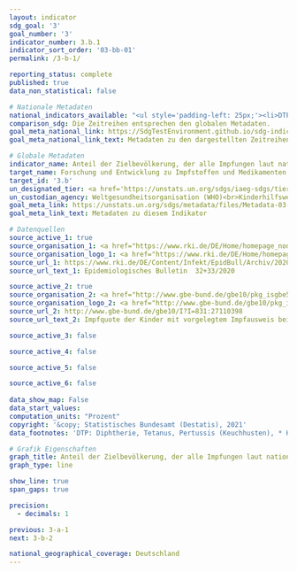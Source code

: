```yaml
---
layout: indicator    
sdg_goal: '3'    
goal_number: '3'    
indicator_number: 3.b.1    
indicator_sort_order: '03-bb-01'    
permalink: /3-b-1/    

reporting_status: complete    
published: true    
data_non_statistical: false    

# Nationale Metadaten    
national_indicators_available: "<ul style='padding-left: 25px;'><li>DTP-Impfquote zum Schuleintritt</li> <li> Masern-Impfquote zum Schuleintritt</li> <li> Pneumokokken-Impfquote zum Schuleintritt</li> <li> HPV-Impfquote bei 15-jährigen Mädchen</li></ul>"    
comparison_sdg: Die Zeitreihen entsprechen den globalen Metadaten.    
goal_meta_national_link: https://SdgTestEnvironment.github.io/sdg-indicators/public/MetaDe/3.b.1.pdf    
goal_meta_national_link_text: Metadaten zu den dargestellten Zeitreihen    

# Globale Metadaten    
indicator_name: Anteil der Zielbevölkerung, der alle Impfungen laut nationalem Programm besitzt    
target_name: Forschung und Entwicklung zu Impfstoffen und Medikamenten für übertragbare und nichtübertragbare Krankheiten, von denen hauptsächlich Entwicklungsländer betroffen sind, unterstützen, den Zugang zu bezahlbaren unentbehrlichen Arzneimitteln und Impfstoffen gewährleisten, im Einklang mit der Erklärung von Doha über das TRIPS-Übereinkommen und die öffentliche Gesundheit, die das Recht der Entwicklungsländer bekräftigt, die Bestimmungen in dem Übereinkommen über handelsbezogene Aspekte der Rechte des geistigen Eigentums über Flexibilitäten zum Schutz der öffentlichen Gesundheit voll auszuschöpfen, und insbesondere den Zugang zu Medikamenten für alle zu gewährleisten    
target_id: '3.b'    
un_designated_tier: <a href='https://unstats.un.org/sdgs/iaeg-sdgs/tier-classification/' title='Klicken Sie hier um weitere Informationen zur UN-Tier-Klassifikation zu erhalten.'  target='_blank'>Tier I</a>    
un_custodian_agency: Weltgesundheitsorganisation (WHO)<br>Kinderhilfswerk der Vereinten Nationen (UNICEF)    
goal_meta_link: https://unstats.un.org/sdgs/metadata/files/Metadata-03-0b-01.pdf    
goal_meta_link_text: Metadaten zu diesem Indikator        

# Datenquellen
source_active_1: true
source_organisation_1: <a href="https://www.rki.de/DE/Home/homepage_node.html"> Robert Koch-Institut (RKI) </a>
source_organisation_logo_1: <a href="https://www.rki.de/DE/Home/homepage_node.html"><img src="https://g205sdgs.github.io/sdg-indicators/public/OrgImgDe/rki.png" alt="Logo rki" style="height:60px; width:148px"/></a>
source_url_1: https://www.rki.de/DE/Content/Infekt/EpidBull/Archiv/2020/Ausgaben/32-33_20.pdf
source_url_text_1: Epidemiologisches Bulletin  32+33/2020

source_active_2: true
source_organisation_2: <a href="http://www.gbe-bund.de/gbe10/pkg_isgbe5.prc_isgbe?p_uid=gast&p_aid=50815950&p_sprache=D"> Informationssystem der Gesundheitsberichterstattung des Bundes (GBE) </a>
source_organisation_logo_2: <a href="http://www.gbe-bund.de/gbe10/pkg_isgbe5.prc_isgbe?p_uid=gast&p_aid=50815950&p_sprache=D"><img src="https://g205sdgs.github.io/sdg-indicators/public/OrgImgDe/gbe.png" alt="Logo gbe" style="height:60px; width:148px"/></a>
source_url_2: http://www.gbe-bund.de/gbe10/I?I=831:27110398
source_url_text_2: Impfquote der Kinder mit vorgelegtem Impfausweis bei Einschulungsuntersuchungen

source_active_3: false

source_active_4: false

source_active_5: false

source_active_6: false
    
data_show_map: False    
data_start_values:     
computation_units: "Prozent"    
copyright: '&copy; Statistisches Bundesamt (Destatis), 2021'    
data_footnotes: 'DTP: Diphtherie, Tetanus, Pertussis (Keuchhusten), * HPV: Humane Papillomviren. * 08/2014: Herabsetzung des empfohlenen Impfalters für die Impfung gegen HPV von ehemals 12-17 Jahren mit einem 3-Dosen-Impfschema auf 9-14 Jahre mit einem 2-Dosen-Impfschema. * Nachholimpfung (mit 3 Impfstoffdosen) bis 17 Jahre möglich. * 09/2015: Reduzierung des Impfschemas der Standardimpfung gegen Pneumokokken für reifgeborene Säuglinge von 4 (3+1-Schema) auf 3 Impfstoffdosen (2+1-Schema). * 06/2018: Einführung der HPV-Impfung zusätzlich für Jungen.'    

# Grafik Eigenschaften    
graph_title: Anteil der Zielbevölkerung, der alle Impfungen laut nationalem Programm besitzt    
graph_type: line    

show_line: true
span_gaps: true

precision:
  - decimals: 1    

previous: 3-a-1    
next: 3-b-2    

national_geographical_coverage: Deutschland    
---
```


<span></span>